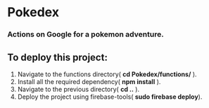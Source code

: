 # Pokedex
### Actions on Google for a pokemon adventure.

## To deploy this project:
1. Navigate to the functions directory( **cd Pokedex/functions/** ).
2. Install all the required dependency( **npm install** ).
3. Navigate to the previous directory( **cd ..** ).
4. Deploy the project using firebase-tools( **sudo firebase deploy**).
